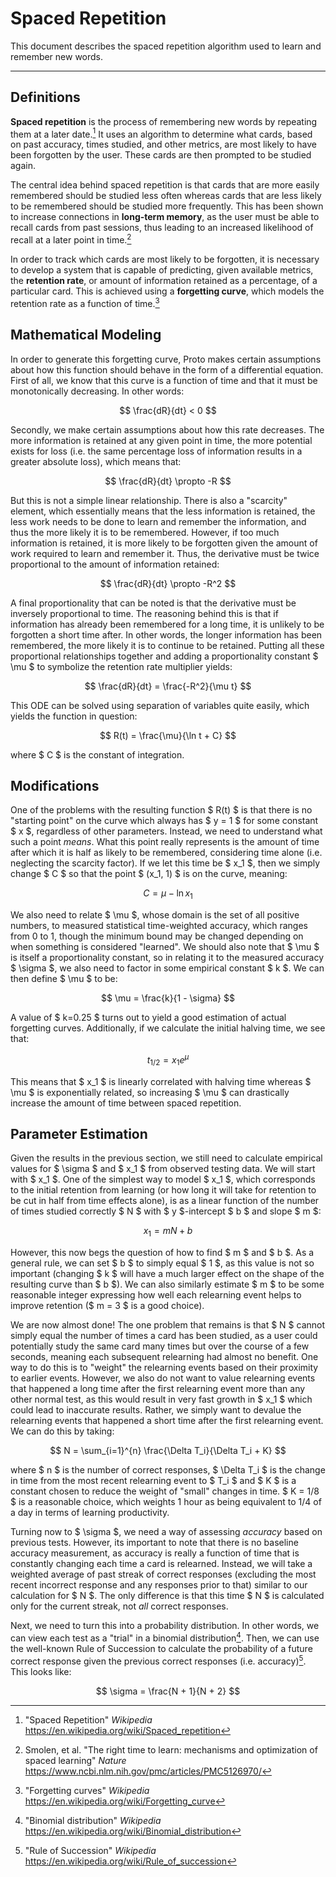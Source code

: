 # Spaced Repetition

This document describes the spaced repetition algorithm used to learn and remember new words.

---

## Definitions

**Spaced repetition** is the process of remembering new words by repeating them at a later date.[^1]
It uses an algorithm to determine what cards, based on past accuracy, times studied, and other metrics, are most likely to have been forgotten by the user.
These cards are then prompted to be studied again.

The central idea behind spaced repetition is that cards that are more easily remembered should be studied less often whereas cards that are less likely to be remembered should be studied more frequently.
This has been shown to increase connections in **long-term memory**, as the user must be able to recall cards from past sessions, thus leading to an increased likelihood of recall at a later point in time.[^2]

In order to track which cards are most likely to be forgotten, it is necessary to develop a system that is capable of predicting, given available metrics, the **retention rate**, or amount of information retained as a percentage, of a particular card.
This is achieved using a **forgetting curve**, which models the retention rate as a function of time.[^3]

## Mathematical Modeling

In order to generate this forgetting curve, Proto makes certain assumptions about how this function should behave in the form of a differential equation.
First of all, we know that this curve is a function of time and that it must be monotonically decreasing.
In other words:

$$ \frac{dR}{dt} < 0 $$

Secondly, we make certain assumptions about how this rate decreases.
The more information is retained at any given point in time, the more potential exists for loss (i.e. the same percentage loss of information results in a greater absolute loss), which means that:

$$ \frac{dR}{dt} \propto -R $$

But this is not a simple linear relationship.
There is also a "scarcity" element, which essentially means that the less information is retained, the less work needs to be done to learn and remember the information, and thus the more likely it is to be remembered.
However, if too much information is retained, it is more likely to be forgotten given the amount of work required to learn and remember it.
Thus, the derivative must be twice proportional to the amount of information retained:

$$ \frac{dR}{dt} \propto -R^2 $$

A final proportionality that can be noted is that the derivative must be inversely proportional to time.
The reasoning behind this is that if information has already been remembered for a long time, it is unlikely to be forgotten a short time after.
In other words, the longer information has been remembered, the more likely it is to continue to be retained.
Putting all these proportional relationships together and adding a proportionality constant $ \mu $ to symbolize the retention rate multiplier yields:

$$ \frac{dR}{dt} = \frac{-R^2}{\mu t} $$

This ODE can be solved using separation of variables quite easily, which yields the function in question:

$$ R(t) = \frac{\mu}{\ln t + C} $$

where $ C $ is the constant of integration.

## Modifications

One of the problems with the resulting function $ R(t) $ is that there is no "starting point" on the curve which always has $ y = 1 $ for some constant $ x $, regardless of other parameters.
Instead, we need to understand what such a point *means*.
What this point really represents is the amount of time after which it is half as likely to be remembered, considering time alone (i.e. neglecting the scarcity factor).
If we let this time be $ x_1 $, then we simply change $ C $ so that the point $ (x_1, 1) $ is on the curve, meaning:

$$ C = \mu - \ln x_1 $$

We also need to relate $ \mu $, whose domain is the set of all positive numbers, to measured statistical time-weighted accuracy, which ranges from 0 to 1, though the minimum bound may be changed depending on when something is considered "learned".
We should also note that $ \mu $ is itself a proportionality constant, so in relating it to the measured accuracy $ \sigma $, we also need to factor in some empirical constant $ k $.
We can then define $ \mu $ to be:

$$ \mu = \frac{k}{1 - \sigma} $$

A value of $ k=0.25 $ turns out to yield a good estimation of actual forgetting curves.
Additionally, if we calculate the initial halving time, we see that:

$$ t_{1/2} = x_1 e^\mu $$

This means that $ x_1 $ is linearly correlated with halving time whereas $ \mu $ is exponentially related, so increasing $ \mu $ can drastically increase the amount of time between spaced repetition.

## Parameter Estimation

Given the results in the previous section, we still need to calculate empirical values for $ \sigma $ and $ x_1 $ from observed testing data.
We will start with $ x_1 $.
One of the simplest way to model $ x_1 $, which corresponds to the initial retention from learning (or how long it will take for retention to be cut in half from time effects alone), is as a linear function of the number of times studied correctly $ N $ with $ y $-intercept $ b $ and slope $ m $:

$$ x_1 = mN + b $$

However, this now begs the question of how to find $ m $ and $ b $.
As a general rule, we can set $ b $ to simply equal $ 1 $, as this value is not so important (changing $ k $ will have a much larger effect on the shape of the resulting curve than $ b $).
We can also similarly estimate $ m $ to be some reasonable integer expressing how well each relearning event helps to improve retention ($ m = 3 $ is a good choice).

We are now almost done!
The one problem that remains is that $ N $ cannot simply equal the number of times a card has been studied, as a user could potentially study the same card many times but over the course of a few seconds, meaning each subsequent relearning had almost no benefit.
One way to do this is to "weight" the relearning events based on their proximity to earlier events.
However, we also do not want to value relearning events that happened a long time after the first relearning event more than any other normal test, as this would result in very fast growth in $ x_1 $ which could lead to inaccurate results.
Rather, we simply want to devalue the relearning events that happened a short time after the first relearning event.
We can do this by taking:

$$ N = \sum_{i=1}^{n} \frac{\Delta T_i}{\Delta T_i + K} $$

where $ n $ is the number of correct responses, $ \Delta T_i $ is the change in time from the most recent relearning event to $ T_i $ and $ K $ is a constant chosen to reduce the weight of "small" changes in time. $ K = 1/8 $ is a reasonable choice, which weights 1 hour as being equivalent to 1/4 of a day in terms of learning productivity.

Turning now to $ \sigma $, we need a way of assessing *accuracy* based on previous tests.
However, its important to note that there is no baseline accuracy measurement, as accuracy is really a function of time that is constantly changing each time a card is relearned.
Instead, we will take a weighted average of past streak of correct responses (excluding the most recent incorrect response and any responses prior to that) similar to our calculation for $ N $.
The only difference is that this time $ N $ is calculated only for the current streak, not *all* correct responses.

Next, we need to turn this into a probability distribution.
In other words, we can view each test as a "trial" in a binomial distribution[^4].
Then, we can use the well-known Rule of Succession to calculate the probability of a future correct response given the previous correct responses (i.e. accuracy)[^5].
This looks like:

$$ \sigma = \frac{N + 1}{N + 2} $$

[^1]: "Spaced Repetition" *Wikipedia* <https://en.wikipedia.org/wiki/Spaced_repetition>
[^2]: Smolen, et al. "The right time to learn: mechanisms and optimization of spaced learning" *Nature* <https://www.ncbi.nlm.nih.gov/pmc/articles/PMC5126970/>
[^3]: "Forgetting curves" *Wikipedia* <https://en.wikipedia.org/wiki/Forgetting_curve>
[^4]: "Binomial distribution" *Wikipedia* <https://en.wikipedia.org/wiki/Binomial_distribution>
[^5]: "Rule of Succession" *Wikipedia* <https://en.wikipedia.org/wiki/Rule_of_succession>
